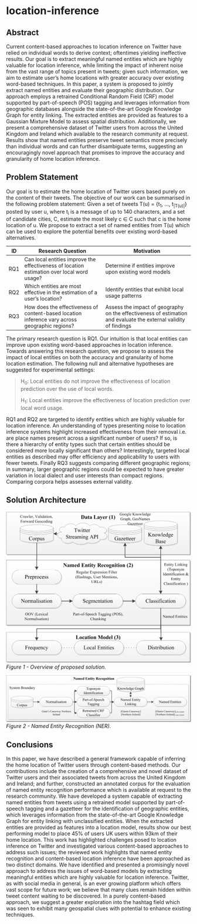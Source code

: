 # location-inference

## Abstract
Current content-based approaches to location inference on Twitter have relied on individual words to derive context; oftentimes yielding ineffective results. Our goal is to extract meaningful named entities which are highly valuable for location inference, while limiting the impact of inherent noise from the vast range of topics present in tweets; given such information, we aim to estimate user’s home locations with greater accuracy over existing word-based techniques. In this paper, a system is proposed to jointly extract named entities and evaluate their geographic distribution. Our approach employs a retrained Conditional Random Field (CRF) model supported by part-of-speech (POS) tagging and leverages information from geographic databases alongside the state-of-the-art Google Knowledge Graph for entity linking. The extracted entities are provided as features to a Gaussian Mixture Model to assess spatial distribution. Additionally, we present a comprehensive dataset of Twitter users from across the United Kingdom and Ireland which available to the research community at request. Results show that named entities preserve tweet semantics more precisely than individual words and can further disambiguate terms, suggesting an encouragingly novel approach that promises to improve the accuracy and granularity of home location inference.

## Problem Statement
Our goal is to estimate the home location of Twitter users based purely on the content of their tweets. The objective of our work can be summarised in the following problem statement:
Given a set of tweets T(u) = {t<sub>1</sub>, …, t<sub>|T(u)|</sub>} posted by user u, where t<sub>i</sub> is a message of up to 140 characters, and a set of candidate cities, C, estimate the most likely c ∈ C such that c is the home location of u.
We propose to extract a set of named entities from T(u) which can be used to explore the potential benefits over existing word-based alternatives.

|ID|Research Question|Motivation|
|---|---|---|
|RQ1|Can local entities improve the effectiveness of location estimation over local word usage?|Determine if entities improve upon existing word models|
|RQ2|Which entities are most effective in the estimation of a user’s location?|Identify entities that exhibit local usage patterns|
|RQ3|How does the effectiveness of content-based location inference vary across geographic regions?|Assess the impact of geography on the effectiveness of estimation and evaluate the external validity of findings|

The primary research question is RQ1. Our intuition is that local entities can improve upon existing word-based approaches in location inference. Towards answering this research question, we propose to assess the impact of local entities on both the accuracy and granularity of home location estimation. The following null and alternative hypotheses are suggested for experimental settings:

> H<sub>0</sub>: Local entities do not improve the effectiveness of location prediction over the use of local words.
> 
> H<sub>1</sub>: Local entities improve the effectiveness of location prediction over local word usage.

RQ1 and RQ2 are targeted to identify entities which are highly valuable for location inference. An understanding of types presenting noise to location inference systems highlight increased effectiveness from their removal i.e. are place names present across a significant number of users? If so, is there a hierarchy of entity types such that certain entities should be considered more locally significant than others? Interestingly, targeted local entities as described may offer efficiency and applicability to users with fewer tweets.
Finally RQ3 suggests comparing different geographic regions; in summary, larger geographic regions could be expected to have greater variation in local dialect and user interests than compact regions. Comparing corpora helps assesses external validity.

## Solution Architecture
![Solution Overview](overview.png)
_Figure 1 - Overview of proposed solution._

![Named Entity Recognition](named-entity-recognition.png)
_Figure 2 - Named Entity Recognition (NER)._

## Conclusions
In this paper, we have described a general framework capable of inferring the home location of Twitter users through content-based methods.
Our contributions include the creation of a comprehensive and novel dataset of Twitter users and their associated tweets from across the United Kingdom and Ireland; and further, constructed an annotated corpus for the evaluation of named entity recognition performance which is available at request to the research community. We have developed a system capable of extracting named entities from tweets using a retrained model supported by part-of-speech tagging and a gazetteer for the identification of geographic entities, which leverages information from the state-of-the-art Google Knowledge Graph for entity linking with unclassified entities. When the extracted entities are provided as features into a location model, results show our best performing model to place 45% of users UK users within 93km of their home location.
This work has highlighted challenges posed to location inference on Twitter and investigated various content-based approaches to address such issues; the reviewed work highlights that named entity recognition and content-based location inference have been approached as two distinct domains. We have identified and presented a promisingly novel approach to address the issues of word-based models by extracting meaningful entities which are highly valuable for location inference. 
Twitter, as with social media in general, is an ever growing platform which offers vast scope for future work; we believe that many clues remain hidden within tweet content waiting to be discovered. In a purely content-based approach, we suggest a greater exploration into the hashtag field which was seen to exhibit many geospatial clues with potential to enhance existing techniques.
